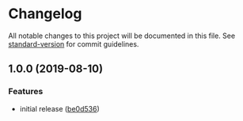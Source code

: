 # Changelog

All notable changes to this project will be documented in this file. See [standard-version](https://github.com/conventional-changelog/standard-version) for commit guidelines.

## 1.0.0 (2019-08-10)


### Features

* initial release ([be0d536](https://github.com/smooth-code/prop-desc/commit/be0d536))
